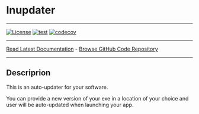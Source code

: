 # Inupdater

------------------------------------------------------------------------

[![License](https://img.shields.io/github/license/mashape/apistatus.svg)](https://pypi.org/project/isort/)
[![test](https://github.com/yoannmos/Inupdater/actions/workflows/ci.yml/badge.svg)](https://github.com/yoannmos/Inupdater)
[![codecov](https://codecov.io/gh/yoannmos/Inupdater/branch/master/graph/badge.svg?token=CV7RJU2RWM)](https://codecov.io/gh/yoannmos/Inupdater)

------------------------------------------------------------------------

[Read Latest Documentation](https://yoannmos.github.io/Inupdater/) - [Browse GitHub Code Repository](https://github.com/yoannmos/Inupdater/)

------------------------------------------------------------------------

## Descriprion

This is an auto-updater for your software.

You can provide a new version of your exe in a location of your choice and user will be auto-updated when launching your app.